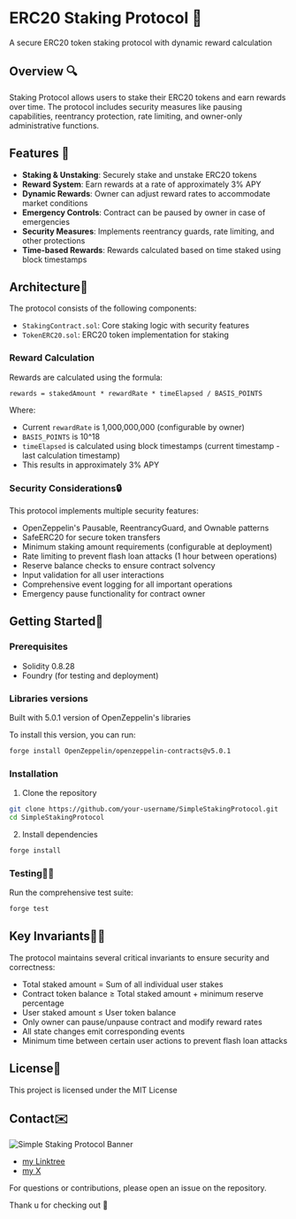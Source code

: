 # ERC20 Staking Protocol 🔐

A secure ERC20 token staking protocol with dynamic reward calculation

## Overview 🔍

 Staking Protocol allows users to stake their ERC20 tokens and earn rewards over time. The protocol includes security measures like pausing capabilities, reentrancy protection, rate limiting, and owner-only administrative functions.

## Features 🧱

- **Staking & Unstaking**: Securely stake and unstake ERC20 tokens
- **Reward System**: Earn rewards at a rate of approximately 3% APY
- **Dynamic Rewards**: Owner can adjust reward rates to accommodate market conditions
- **Emergency Controls**: Contract can be paused by owner in case of emergencies
- **Security Measures**: Implements reentrancy guards, rate limiting, and other protections
- **Time-based Rewards**: Rewards calculated based on time staked using block timestamps

## Architecture🌃

The protocol consists of the following components:

- `StakingContract.sol`: Core staking logic with security features
- `TokenERC20.sol`: ERC20 token implementation for staking

### Reward Calculation

Rewards are calculated using the formula:
```
rewards = stakedAmount * rewardRate * timeElapsed / BASIS_POINTS
```

Where:
- Current `rewardRate` is 1,000,000,000 (configurable by owner)
- `BASIS_POINTS` is 10^18
- `timeElapsed` is calculated using block timestamps (current timestamp - last calculation timestamp)
- This results in approximately 3% APY


### Security Considerations🔒

This protocol implements multiple security features:
- OpenZeppelin's Pausable, ReentrancyGuard, and Ownable patterns
- SafeERC20 for secure token transfers
- Minimum staking amount requirements (configurable at deployment)
- Rate limiting to prevent flash loan attacks (1 hour between operations)
- Reserve balance checks to ensure contract solvency
- Input validation for all user interactions
- Comprehensive event logging for all important operations
- Emergency pause functionality for contract owner

## Getting Started🚀

### Prerequisites

- Solidity 0.8.28
- Foundry (for testing and deployment)

### Libraries versions
Built with 5.0.1 version of OpenZeppelin's libraries

To install this version, you can run:
```bash
forge install OpenZeppelin/openzeppelin-contracts@v5.0.1
```

### Installation

1. Clone the repository
```bash
git clone https://github.com/your-username/SimpleStakingProtocol.git
cd SimpleStakingProtocol
```

2. Install dependencies
```bash
forge install
```

### Testing🧪✅

Run the comprehensive test suite:
```bash
forge test
```


## Key Invariants🔐📏

The protocol maintains several critical invariants to ensure security and correctness:

- Total staked amount = Sum of all individual user stakes
- Contract token balance ≥ Total staked amount + minimum reserve percentage
- User staked amount ≤ User token balance
- Only owner can pause/unpause contract and modify reward rates
- All state changes emit corresponding events
- Minimum time between certain user actions to prevent flash loan attacks



## License📄

This project is licensed under the MIT License


## Contact✉️
![Simple Staking Protocol Banner](./assets/banner.png)

* [my Linktree](https://linktr.ee/DappScout)
* [my X](https://x.com/DappScout)

For questions or contributions, please open an issue on the repository. 

Thank u for checking out 🤠
